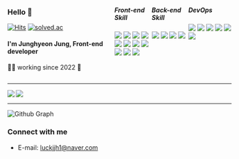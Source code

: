 <div align="center" style="display:flex">

  
<div align="left">


  
</div>
<div align="left">
  
### Hello 👋 
  [![Hits](https://hits.seeyoufarm.com/api/count/incr/badge.svg?url=https://github.com/luckjjh&count_bg=%23000000&title_bg=%23333333&icon=&icon_color=%23E7E7E7&title=hits&edge_flat=true)](https://github.com/luckjjh)
<a href="https://solved.ac/luckjjh"><img alt="solved.ac" src="http://mazassumnida.wtf/api/mini/generate_badge?boj=luckjjh"/></a>

#### I'm Junghyeon Jung, Front-end developer 
  👨‍💻 working since 2022 🚀
  </div>
  
<div align="left">
  
##### Front-end Skill
  
<img src="https://img.shields.io/badge/HTML5-E34F26?style=flat-square&logo=HTML5&logoColor=white"/>
<img src="https://img.shields.io/badge/CSS3-1572B6?style=flat-square&logo=CSS3&logoColor=white"/>
<img src="https://img.shields.io/badge/JavaScript-F7DF1E?style=flat-square&logo=JavaScript&logoColor=white"/>
<img src="https://img.shields.io/badge/TypeScript-3178C6?style=flat-square&logo=TypeScript&logoColor=white"/>
</br>
<img src="https://img.shields.io/badge/Bootstrap-7952B3?style=flat-square&logo=Bootstrap&logoColor=white"/>
<img src="https://img.shields.io/badge/Tailwind CSS-06B6D4?style=flat-square&logo=Tailwind CSS&logoColor=white"/>
<img src="https://img.shields.io/badge/Sass-CC6699?style=flat-square&logo=Sass&logoColor=white"/>
<img src="https://img.shields.io/badge/React-61DAFB?style=flat-square&logo=React&logoColor=white"/>
</br>
<img src="https://img.shields.io/badge/Redux-764ABC?style=flat-square&logo=Redux&logoColor=white"/>
<img src="https://img.shields.io/badge/Webpack-8DD6F9?style=flat-square&logo=Webpack&logoColor=white"/>
<img src="https://img.shields.io/badge/jQuery-0769AD?style=flat-square&logo=jQuery&logoColor=white"/>
</div>

  
<div align="left">
  
##### Back-end Skill
  
<img src="https://img.shields.io/badge/Python-3776AB?style=flat-square&logo=Python&logoColor=white"/>
<img src="https://img.shields.io/badge/Node.js-339933?style=flat-square&logo=Node.js&logoColor=white"/>
<img src="https://img.shields.io/badge/Firebase-FFCA28?style=flat-square&logo=Firebase&logoColor=white"/>
<img src="https://img.shields.io/badge/NGINX-009639?style=flat-square&logo=NGINX&logoColor=white"/>
</div>
  
<div align="left">
  
##### DevOps
  
<img src="https://img.shields.io/badge/Linux-FCC624?style=flat-square&logo=Linux&logoColor=white"/>
<img src="https://img.shields.io/badge/Git-F05032?style=flat-square&logo=Git&logoColor=white"/>
<img src="https://img.shields.io/badge/Docker-2496ED?style=flat-square&logo=Docker&logoColor=white"/>
<img src="https://img.shields.io/badge/Jenkins-D24939?style=flat-square&logo=Jenkins&logoColor=white"/>
<img src="https://img.shields.io/badge/Confluence-172B4D?style=flat-square&logo=Confluence&logoColor=white"/>
<img src="https://img.shields.io/badge/Jira-0052CC?style=flat-square&logo=Jira&logoColor=white"/>
</div>
</div>


---


<img align="left" src="https://github-readme-stats.vercel.app/api/top-langs/?username=luckjjh&theme=dracula&layout=compact&langs_count=8"/>
<img src="https://github-readme-stats.vercel.app/api?username=luckjjh&theme=dark&show_icons=true"/>

---
  
![Github Graph](https://activity-graph.herokuapp.com/graph?username=luckjjh&area=false&theme=xcode&hide_border=true)
</div>


### Connect with me  
* E-mail: luckjjh1@naver.com


